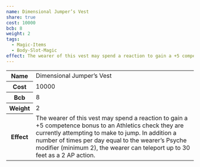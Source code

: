 ```yaml
---
name: Dimensional Jumper’s Vest
share: true
cost: 10000
bcb: 8
weight: 2
tags:
  - Magic-Items
  - Body-Slot-Magic
effect: The wearer of this vest may spend a reaction to gain a +5 competence bonus to an Athletics check they are currently attempting to make to jump. In addition a number of times per day equal to the wearer’s Psyche modifier (minimum 2), the wearer can teleport up to 30 feet as a 2 AP action.
---
```

<p><span dir="ltr" style="overflow-x: auto;"><table><tbody><tr><th dir="ltr">Name</th><td dir="ltr">Dimensional Jumper’s Vest</td></tr><tr><th dir="ltr">Cost</th><td dir="auto">10000</td></tr><tr><th dir="ltr">Bcb</th><td dir="auto">8</td></tr><tr><th dir="ltr">Weight</th><td dir="auto">2</td></tr><tr><th dir="ltr">Effect</th><td dir="ltr">The wearer of this vest may spend a reaction to gain a +5 competence bonus to an Athletics check they are currently attempting to make to jump. In addition a number of times per day equal to the wearer’s Psyche modifier (minimum 2), the wearer can teleport up to 30 feet as a 2 AP action.</td></tr></tbody></table></span></p>
